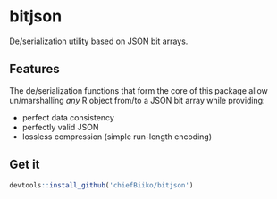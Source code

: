 # bitjson

De/serialization utility based on JSON bit arrays.

## Features

The de/serialization functions that form the core of this package allow
un/marshalling *any* R object from/to a JSON bit array while providing:

+ perfect data consistency
+ perfectly valid JSON
+ lossless compression (simple run-length encoding)

## Get it

```r
devtools::install_github('chiefBiiko/bitjson')
```